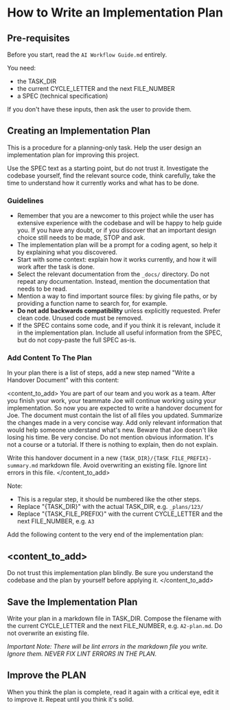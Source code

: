 # How to Write an Implementation Plan

## Pre-requisites

Before you start, read the `AI Workflow Guide.md` entirely.

You need:

- the TASK_DIR
- the current CYCLE_LETTER and the next FILE_NUMBER
- a SPEC (technical specification)

If you don't have these inputs, then ask the user to provide them.

## Creating an Implementation Plan

This is a procedure for a planning-only task. Help the user design an implementation plan for improving this project.

Use the SPEC text as a starting point, but do not trust it. Investigate the codebase yourself, find the relevant source code, think carefully, take the time to understand how it currently works and what has to be done.

### Guidelines

- Remember that you are a newcomer to this project while the user has extensive experience with the codebase and will be happy to help guide you. If you have any doubt, or if you discover that an important design choice still needs to be made, STOP and ask.
- The implementation plan will be a prompt for a coding agent, so help it by explaining what you discovered.
- Start with some context: explain how it works currently, and how it will work after the task is done.
- Select the relevant documentation from the `_docs/` directory. Do not repeat any documentation. Instead, mention the documentation that needs to be read.
- Mention a way to find important source files: by giving file paths, or by providing a function name to search for, for example.
- **Do not add backwards compatibility** unless explicitly requested. Prefer clean code. Unused code must be removed.
- If the SPEC contains some code, and if you think it is relevant, include it in the implementation plan. Include all useful information from the SPEC, but do not copy-paste the full SPEC as-is.

### Add Content To The Plan

In your plan there is a list of steps, add a new step named "Write a Handover Document" with this content:

<content_to_add>
You are part of our team and you work as a team. After you finish your work, your teammate Joe will continue working using your implementation. So now you are expected to write a handover document for Joe. The document must contain the list of all files you updated. Summarize the changes made in a very concise way. Add only relevant information that would help someone understand what's new. Beware that Joe doesn't like losing his time. Be very concise. Do not mention obvious information. It's not a course or a tutorial. If there is nothing to explain, then do not explain.

Write this handover document in a new `{TASK_DIR}/{TASK_FILE_PREFIX}-summary.md` markdown file. Avoid overwriting an existing file. Ignore lint errors in this file.
</content_to_add>

Note:

- This is a regular step, it should be numbered like the other steps.
- Replace "{TASK_DIR}" with the actual TASK_DIR, e.g. `_plans/123/`
- Replace "{TASK_FILE_PREFIX}" with the current CYCLE_LETTER and the next FILE_NUMBER, e.g. `A3`

Add the following content to the very end of the implementation plan:

<content_to_add>
---

Do not trust this implementation plan blindly. Be sure you understand the codebase and the plan by yourself before applying it.
</content_to_add>

## Save the Implementation Plan

Write your plan in a markdown file in TASK_DIR. Compose the filename with the current CYCLE_LETTER and the next FILE_NUMBER, e.g. `A2-plan.md`. Do not overwrite an existing file.

_Important Note: There will be lint errors in the markdown file you write. Ignore them. NEVER FIX LINT ERRORS IN THE PLAN._

## Improve the PLAN

When you think the plan is complete, read it again with a critical eye, edit it to improve it. Repeat until you think it's solid.
